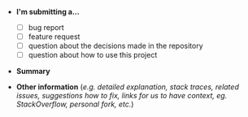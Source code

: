 - **I'm submitting a...**
   - [ ] bug report
   - [ ] feature request
   - [ ] question about the decisions made in the repository
   - [ ] question about how to use this project

- **Summary**

- **Other information** (_e.g. detailed explanation, stack traces, related issues, suggestions how to fix, links for us to have context, eg. StackOverflow, personal fork, etc._)
